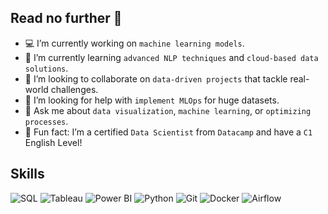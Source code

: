 ## Read no further 👋

* 💻 I’m currently working on `machine learning models`.  
* 🌱 I’m currently learning `advanced NLP techniques` and `cloud-based data solutions`.  
* 🔮 I’m looking to collaborate on `data-driven projects` that tackle real-world challenges.  
* 🧐 I’m looking for help with `implement MLOps` for huge datasets.  
* 💬 Ask me about `data visualization`, `machine learning`, or `optimizing processes`.    
* 💎 Fun fact: I’m a certified `Data Scientist` from `Datacamp` and have a `C1` English Level!

## Skills

![SQL](https://img.shields.io/badge/SQL-FFD700?style=for-the-badge&logo=postgresql&logoColor=black)
![Tableau](https://img.shields.io/badge/Tableau-FFD700?style=for-the-badge&logo=tableau&logoColor=black)
![Power BI](https://img.shields.io/badge/Power_BI-FFD700?style=for-the-badge&logo=google-analytics&logoColor=black)
![Python](https://img.shields.io/badge/Python-FFD700?style=for-the-badge&logo=python&logoColor=black)
![Git](https://img.shields.io/badge/Git-FFD700?style=for-the-badge&logo=git&logoColor=black)
![Docker](https://img.shields.io/badge/Docker-FFD700?style=for-the-badge&logo=docker&logoColor=black)
![Airflow](https://img.shields.io/badge/Airflow-FFD700?style=for-the-badge&logo=apache-airflow&logoColor=black)

<!--
**rownlet/rownlet** is a ✨ _special_ ✨ repository because its `README.md` (this file) appears on your GitHub profile.

Here are some ideas to get you started:



-->

